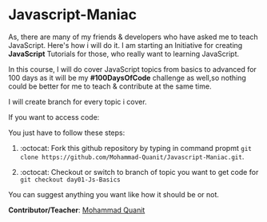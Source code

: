 # Javascript-Maniac
As, there are many of my friends & developers who have asked me to teach JavaScript. Here's how i will do it. I am starting an Initiative for creating <b>JavaScript</b> Tutorials for those, who really want to learning JavaScript.

In this course, I will do cover JavaScript topics from basics to advanced for 100 days as it will be my <b>#100DaysOfCode</b> challenge as well,so nothing could be better for me to teach & contribute at the same time. 

I will create branch for every topic i cover.

If you want to access code:

You just have to follow these steps:

1) :octocat: Fork this github repository by typing in command propmt `git clone https://github.com/Mohammad-Quanit/Javascript-Maniac.git`.

2) :octocat: Checkout or switch to branch of topic you want to get code for `git checkout day01-Js-Basics`

You can suggest anything you want like how it should be or not. 

<b>Contributor/Teacher</b>: [Mohammad Quanit](https://mohammad-quanit.github.io/)

